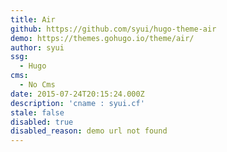 ```yaml
---
title: Air
github: https://github.com/syui/hugo-theme-air
demo: https://themes.gohugo.io/theme/air/
author: syui
ssg:
  - Hugo
cms:
  - No Cms
date: 2015-07-24T20:15:24.000Z
description: 'cname : syui.cf'
stale: false
disabled: true
disabled_reason: demo url not found
---
```


